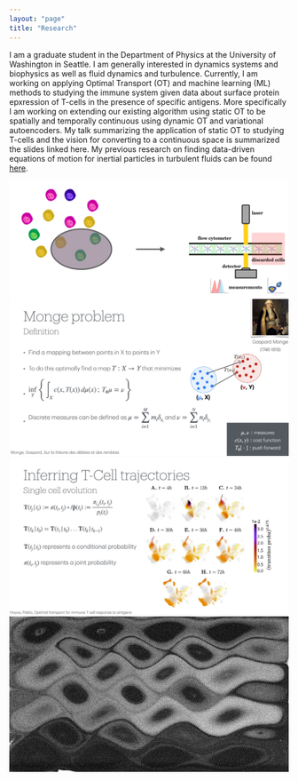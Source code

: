 ```yaml
---
layout: "page"
title: "Research"
---
```


I am a graduate student in the Department of Physics at the University of Washington in Seattle. I am generally interested in dynamics systems and biophysics as well as fluid dynamics and turbulence. Currently, I am working on applying Optimal Transport (OT) and machine learning (ML) methods to studying the immune system given data about surface protein epxression of T-cells in the presence of specific antigens. More specifically I am working on extending our existing algorithm using static OT to be spatially and temporally continuous using dynamic OT and variational autoencoders. My talk summarizing the application of static OT to studying T-cells and the vision for converting to a continuous space is summarized the slides linked here. My previous research on finding data-driven equations of motion for inertial particles in turbulent fluids can be found [here](https://github.com/darin-momayezi/Anisotropic-Particles/blob/main/Model_Discovery_of_Particles_in_Fluid_Flows.pdf). 

![image](images/OT1.jpeg)
![image](images/OT2.jpeg)
![image](images/OT3.jpeg)
![image](images/Image104923-04-1414-54-13.jpeg)
